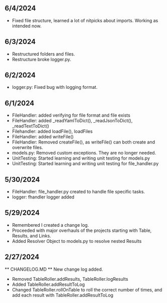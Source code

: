 ## 6/4/2024
- Fixed file structure, learned a lot of nitpicks about imports. Working as intended now.

## 6/3/2024
- Restructured folders and files.
- Restructure broke logger.py.

## 6/2/2024
- logger.py: Fixed bug with logging format.

## 6/1/2024
- FileHandler: added verifying for file format and file exists
- FileHandler: added _readYamlToDict(), _readJsonToDict(), _readTextToDict()
- Filehandler: added loadFile(), loadFiles
- FileHandler: added writeFile()
- FileHandler: Removed createFile(), as writeFile() can both create and overwrite files.
- models.py: Removed custom exceptions. They are no longer needed.
- UnitTesting: Started learning and writing unit testing for models.py
- UnitTesting: Started learning and writing unit testing for file_handler.py

## 5/30/2024
- FileHandler: file_handler.py created to handle file specific tasks.
- logger: fhandler logger added

## 5/29/2024
- Remembered I created a change log.
- Proceeded with major overhauls of the projects starting with Table, Results, and Links.
- Added Resolver Object to models.py to resolve nested Results

## 2/27/2024
** CHANGELOG.MD **
New change log added.

- Removed TableRoller.addResults, TableRoller.logResults
- Added TableRoller.addResultToLog
- Changed TableRoller.rollOnTable to roll the correct number of times, and add each result with TableRoller.addResultToLog
